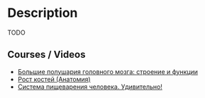 # Description

TODO


## Courses / Videos

- [Большие полушария головного мозга: строение и функции](https://youtu.be/r-bzwFxRLAU)
- [Рост костей (Анатомия)](https://youtu.be/O5M78kPzM7A)
- [Система пищеварения человека. Удивительно!](https://youtu.be/gtVzJV3Sqcc)
